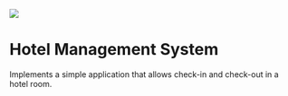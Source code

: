 ![](https://github.com/darkila26/Java_JUnit_UnitTest_Hotel/workflows/tests/badge.svg)

# Hotel Management System
Implements a simple application that allows check-in and check-out in a hotel room.